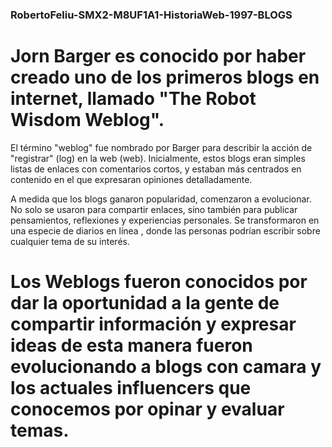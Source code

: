 ### RobertoFeliu-SMX2-M8UF1A1-HistoriaWeb-1997-BLOGS

# **Jorn Barger es conocido por haber creado uno de los primeros blogs en internet, llamado "The Robot Wisdom Weblog".**

El término "weblog" fue nombrado por Barger para describir la acción de "registrar" (log) en la web (web). Inicialmente, estos blogs eran simples listas de enlaces con comentarios cortos, y estaban más centrados en contenido en el que expresaran opiniones detalladamente.

A medida que los blogs ganaron popularidad, comenzaron a evolucionar. No solo se usaron para compartir enlaces, sino también para publicar pensamientos, reflexiones y experiencias personales. Se transformaron en una especie de diarios en línea , donde las personas podrían escribir sobre cualquier tema de su interés.

# Los Weblogs fueron conocidos por dar la oportunidad a la gente de compartir información y expresar ideas de esta manera fueron evolucionando a blogs con camara y los actuales influencers que conocemos por opinar y evaluar temas.
